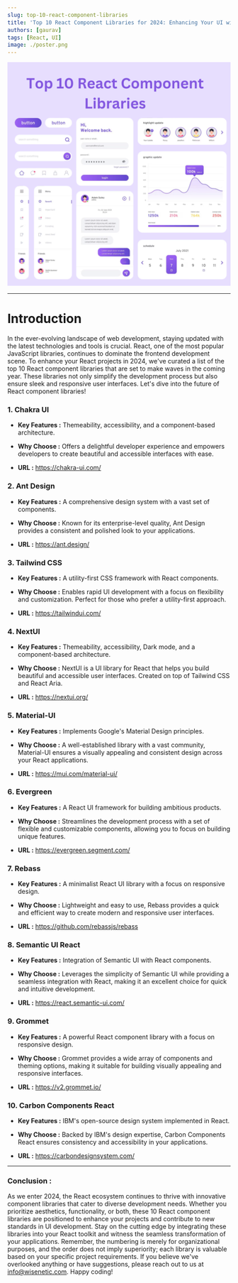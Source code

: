 ```yaml
---
slug: top-10-react-component-libraries
title: 'Top 10 React Component Libraries for 2024: Enhancing Your UI with the Best Tools'
authors: [gaurav]
tags: [React, UI]
image: ./poster.png
---
```


![UI Component libraries image](./poster.png)

---

# Introduction

In the ever-evolving landscape of web development, staying updated with the latest technologies and tools is crucial. React, one of the most popular JavaScript libraries, continues to dominate the frontend development scene. To enhance your React projects in 2024, we've curated a list of the top 10 React component libraries that are set to make waves in the coming year. These libraries not only simplify the development process but also ensure sleek and responsive user interfaces. Let's dive into the future of React component libraries!

### 1. Chakra UI

- **Key Features :** Themeability, accessibility, and a component-based architecture.

- **Why Choose :** Offers a delightful developer experience and empowers developers to create beautiful and accessible interfaces with ease.

- **URL :** https://chakra-ui.com/

### 2. Ant Design

- **Key Features :** A comprehensive design system with a vast set of components.

- **Why Choose :** Known for its enterprise-level quality, Ant Design provides a consistent and polished look to your applications.

- **URL :** https://ant.design/

### 3. Tailwind CSS

- **Key Features :** A utility-first CSS framework with React components.

- **Why Choose :** Enables rapid UI development with a focus on flexibility and customization. Perfect for those who prefer a utility-first approach.

- **URL :** https://tailwindui.com/

### 4. NextUI

- **Key Features :** Themeability, accessibility, Dark mode, and a component-based architecture.

- **Why Choose :** NextUI is a UI library for React that helps you build beautiful and accessible user interfaces. Created on top of Tailwind CSS and React Aria.

- **URL :** https://nextui.org/

### 5. Material-UI

- **Key Features :** Implements Google's Material Design principles.

- **Why Choose :** A well-established library with a vast community, Material-UI ensures a visually appealing and consistent design across your React applications.

- **URL :** https://mui.com/material-ui/

### 6. Evergreen

- **Key Features :** A React UI framework for building ambitious products.

- **Why Choose :** Streamlines the development process with a set of flexible and customizable components, allowing you to focus on building unique features.

- **URL :** https://evergreen.segment.com/

### 7. Rebass

- **Key Features :** A minimalist React UI library with a focus on responsive design.

- **Why Choose :** Lightweight and easy to use, Rebass provides a quick and efficient way to create modern and responsive user interfaces.

- **URL :** https://github.com/rebassjs/rebass

### 8. Semantic UI React

- **Key Features :** Integration of Semantic UI with React components.

- **Why Choose :** Leverages the simplicity of Semantic UI while providing a seamless integration with React, making it an excellent choice for quick and intuitive development.

- **URL :** https://react.semantic-ui.com/

### 9. Grommet

- **Key Features :** A powerful React component library with a focus on responsive design.

- **Why Choose :** Grommet provides a wide array of components and theming options, making it suitable for building visually appealing and responsive interfaces.

- **URL :** https://v2.grommet.io/

### 10. Carbon Components React

- **Key Features :** IBM's open-source design system implemented in React.

- **Why Choose :** Backed by IBM's design expertise, Carbon Components React ensures consistency and accessibility in your applications.

- **URL :** https://carbondesignsystem.com/

---

### Conclusion :

As we enter 2024, the React ecosystem continues to thrive with innovative component libraries that cater to diverse development needs. Whether you prioritize aesthetics, functionality, or both, these 10 React component libraries are positioned to enhance your projects and contribute to new standards in UI development. Stay on the cutting edge by integrating these libraries into your React toolkit and witness the seamless transformation of your applications. Remember, the numbering is merely for organizational purposes, and the order does not imply superiority; each library is valuable based on your specific project requirements. If you believe we've overlooked anything or have suggestions, please reach out to us at info@wisenetic.com. Happy coding!
